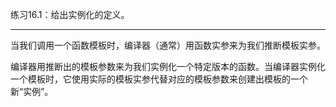 练习16.1：给出实例化的定义。

---

当我们调用一个函数模板时，编译器（通常）用函数实参来为我们推断模板实参。

编译器用推断出的模板参数来为我们实例化一个特定版本的函数。当编译器实例化一个模板时，它使用实际的模板实参代替对应的模板参数来创建出模板的一个新“实例”。
